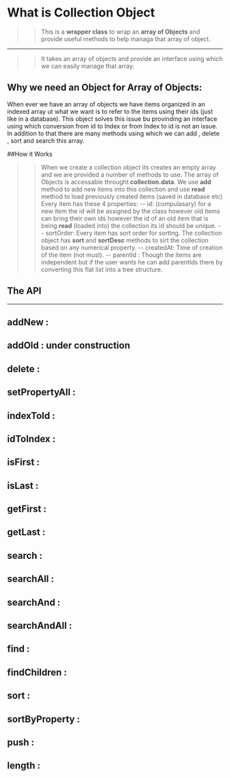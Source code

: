 # What is Collection Object
>> This is a **wrapper class** to wrap an **array of Objects** and provide useful methods to help managa that array of object.
------
>> It takes an array of objects and provide an interface using which we can easily manage that array.

## Why we need an Object for Array of Objects:
When ever we have an array of objects we have items organized in an indexed array ut what we want is to refer to the items using their ids 
(just like in a database). This object solves this issue bu provinding an interface using which conversion from id to Index or from Index to id is not an issue.
In addition to that there are many methods using which we can add , delete , sort and search this array.

##How it Works
>>When we create a collection object its creates an empty array and we are provided a number of methods to use.
>>The array of Objects is accessable throught **collection.data**.
>> We use **add** method to add new items into this collection and use **read** method to load previously created items (saved in database etc)
>> Every item has these 4 properties:
       -- id: (compulasary) for a new item the id will be assigned by the class however old items can bring their own ids however the id of an old item that is being **read** (loaded into) the collection its id should be unique.
       -- sortOrder: Every item has sort order for sorting. The collection object has **sort** and **sortDesc** methods to sirt the collection based on any numerical property.
       -- createdAt: Time of creation of the item (not must).
       -- parentId : Though the items are independent but if the user wants he can add parentIds there by converting this flat list into a tree structure.

## The API
----------------------
addNew :
---
addOld : under construction
---
delete :
---
setPropertyAll :
---
indexToId :
---
idToIndex :
---
isFirst :
---
isLast : 
---
getFirst :
---
getLast : 
---
search :
---
searchAll :
---
searchAnd :
---
searchAndAll :
---
find :
---
findChildren :
---
sort :
---
sortByProperty :
---
push :
---
length :
---

